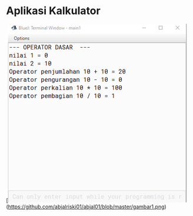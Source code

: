 # Aplikasi Kalkulator

[![N|Solid](https://github.com/abjalriski01/abjal01/blob/master/gambar1.png)(https://github.com/abjalriski01/abjal01/blob/master/gambar1.png)


